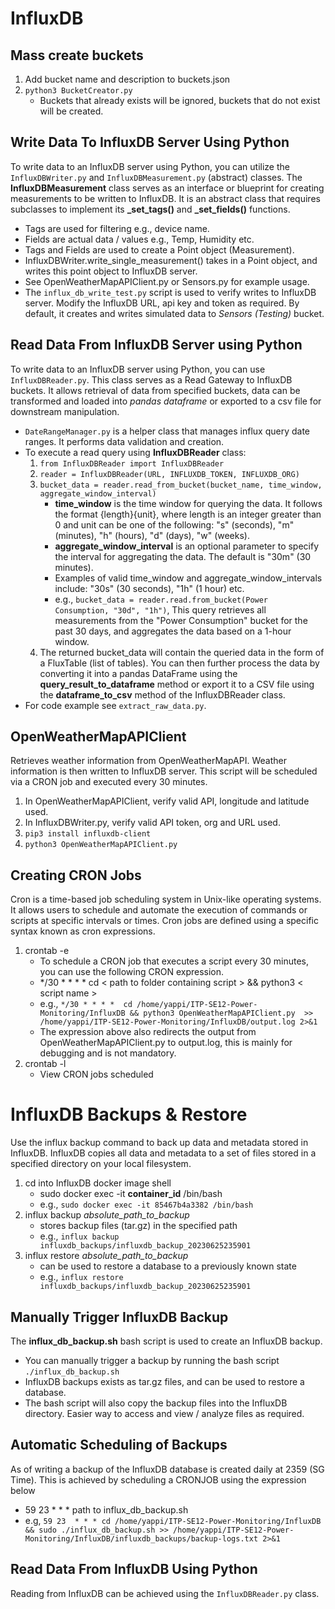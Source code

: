# InfluxDB 

## Mass create buckets
1. Add bucket name and description to buckets.json
2. ``python3 BucketCreator.py``
	* Buckets that already exists will be ignored, buckets that do not exist will be created.

## Write Data To InfluxDB Server Using Python
To write data to an InfluxDB server using Python, you can utilize the ``InfluxDBWriter.py`` and ``InfluxDBMeasurement.py`` (abstract) classes. The **InfluxDBMeasurement** class serves as an interface or blueprint for creating measurements to be written to InfluxDB. It is an abstract class that requires subclasses to implement its **_set_tags()** and **_set_fields()** functions. 
* Tags are used for filtering e.g., device name.
* Fields are actual data / values e.g., Temp, Humidity etc.
* Tags and Fields are used to create a Point object (Measurement). 
* InfluxDBWriter.write_single_measurement() takes in a Point object, and writes this point object to InfluxDB server.
* See OpenWeatherMapAPIClient.py or Sensors.py for example usage. 
* The ``influx_db_write_test.py`` script is used to verify writes to InfluxDB server. Modify the InfluxDB URL, api key and token as required. By default, it creates and writes simulated data to *Sensors (Testing)* bucket.  

## Read Data From InfluxDB Server using Python
To write data to an InfluxDB server using Python, you can use ``InfluxDBReader.py``. This class serves as a Read Gateway to InfluxDB buckets. It allows retrieval of data from specified buckets, data can be transformed and loaded into *pandas dataframe* or exported to a csv file for downstream manipulation.
* ``DateRangeManager.py`` is a helper class that manages influx query date ranges. It performs data validation and creation.
* To execute a read query using **InfluxDBReader** class:
	1. ``from InfluxDBReader import InfluxDBReader``
	2. ``reader = InfluxDBReader(URL, INFLUXDB_TOKEN, INFLUXDB_ORG)``
	3. ``bucket_data = reader.read_from_bucket(bucket_name, time_window, aggregate_window_interval)``
		* **time_window** is the time window for querying the data. It follows the format {length}{unit}, where length is an integer greater than 0 and unit can be one of the following: "s" (seconds), "m" (minutes), "h" (hours), "d" (days), "w" (weeks).
		* **aggregate_window_interval** is an optional parameter to specify the interval for aggregating the data. The default is "30m" (30 minutes).
		* Examples of valid time_window and aggregate_window_intervals include: "30s" (30 seconds), "1h" (1 hour) etc.
		* e.g., ``bucket_data = reader.read.from_bucket(Power Consumption, "30d", "1h")``, This query retrieves all measurements from the "Power Consumption" bucket for the past 30 days, and aggregates the data based on a 1-hour window.
	4. The returned bucket_data will contain the queried data in the form of a FluxTable (list of tables). You can then further process the data by converting it into a pandas DataFrame using the **query_result_to_dataframe** method or export it to a CSV file using the **dataframe_to_csv** method of the InfluxDBReader class.
* For code example see ``extract_raw_data.py``. 

## OpenWeatherMapAPIClient
Retrieves weather information from OpenWeatherMapAPI. Weather information is then written to InfluxDB server. This script will be scheduled via a CRON job and executed every 30 minutes. 
1. In OpenWeatherMapAPIClient, verify valid API, longitude and latitude used.
2. In InfluxDBWriter.py, verify valid API token, org and URL used. 
3. ``pip3 install influxdb-client``
4. ``python3 OpenWeatherMapAPIClient.py``

## Creating CRON Jobs
Cron is a time-based job scheduling system in Unix-like operating systems. It allows users to schedule and automate the execution of commands or scripts at specific intervals or times. Cron jobs are defined using a specific syntax known as cron expressions.
1. crontab -e
	* To schedule a CRON job that executes a script every 30 minutes, you can use the following CRON expression.
	* */30 * * * * cd < path to folder containing script > && python3 < script name > 
	* e.g., ``*/30 * * * *  cd /home/yappi/ITP-SE12-Power-Monitoring/InfluxDB && python3 OpenWeatherMapAPIClient.py  >> /home/yappi/ITP-SE12-Power-Monitoring/InfluxDB/output.log 2>&1``
	* The expression above also redirects the output from OpenWeatherMapAPIClient.py to output.log, this is mainly for debugging and is not mandatory. 
2. crontab -l 
	* View CRON jobs scheduled	

# InfluxDB Backups & Restore
Use the influx backup command to back up data and metadata stored in InfluxDB. InfluxDB copies all data and metadata to a set of files stored in a specified directory on your local filesystem.
1. cd into InfluxDB docker image shell
	* sudo docker exec -it **container_id** /bin/bash
	* e.g., ``sudo docker exec -it 85467b4a3382 /bin/bash``
2. influx backup *absolute_path_to_backup*
	* stores backup files (tar.gz) in the specified path
	* e.g., ``influx backup influxdb_backups/influxdb_backup_20230625235901``
3. influx restore *absolute_path_to_backup*
	* can be used to restore a database to a previously known state
	* e.g., ``influx restore influxdb_backups/influxdb_backup_20230625235901``

## Manually Trigger InfluxDB Backup
The **influx_db_backup.sh** bash script is used to create an InfluxDB backup. 
* You can manually trigger a backup by running the bash script ``./influx_db_backup.sh``
* InfluxDB backups exists as tar.gz files, and can be used to restore a database.
* The bash script will also copy the backup files into the InfluxDB directory. Easier way to access and view / analyze files as required. 

## Automatic Scheduling of Backups
As of writing a backup of the InfluxDB database is created daily at 2359 (SG Time). This is achieved by scheduling a CRONJOB using the expression below 
* 59 23 * * * path to influx_db_backup.sh
* e.g, ``59 23  * * * cd /home/yappi/ITP-SE12-Power-Monitoring/InfluxDB && sudo ./influx_db_backup.sh >> /home/yappi/ITP-SE12-Power-Monitoring/InfluxDB/influxdb_backups/backup-logs.txt 2>&1``

## Read Data From InfluxDB Using Python
Reading from InfluxDB can be achieved using the ``InfluxDBReader.py`` class. 
